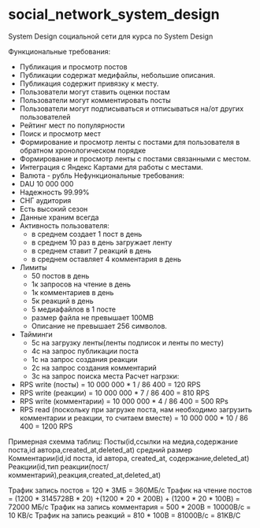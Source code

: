 # social_network_system_design

System Design социальной сети для курса по System Design

Функциональные требования:
- Публикация и просмотр постов
- Публикации содержат медифайлы, небольшие описания.
- Публикация  содержит привязку к месту.
- Пользователи могут ставить оценки постам
- Пользователи могут комментировать посты
- Пользователи могут подписываться и отписываться на/от других пользователей
- Рейтинг мест по популярности
- Поиск и просмотр мест
- Формирование и просмотр ленты с постами для пользователя в обратном хронологическом порядке
- Формирование и просмотр ленты  с постами связанными с местом.
- Интеграция с Яндекс Картами для работы с местами.
- Валюта - рубль
Нефункциональные требования:
- DAU 10 000 000
- Надежность 99.99%
- СНГ аудитория
- Есть высокий сезон
- Данные храним всегда
- Активность пользователя:
  - в среднем создает 1 пост в день
  - в среднем 10 раз в день загружает ленту
  - в среднем ставит 7 реакций в день
  - в среднем оставляет 4 комментария в день
- Лимиты
  - 50 постов в день
  - 1к запросов на чтение в день
  - 1к комментариев в день
  - 5к реакций в день
  - 5 медиафайлов в 1 посте
  - размер файла не превышает 100MB
  - Описание не превышает 256 символов.
- Тайминги
  - 5с на загрузку ленты(ленты подписок и   ленты по месту)
  - 4с на запрос публикации поста
  - 1с на запрос создания реакции
  - 2с на запрос создания комментарий
  - 3с на запрос поиска места
Расчет нагрзки:
- RPS write (посты) = 10 000 000 * 1 / 86 400 = 120 RPS
- RPS write (реакции) = 10 000 000 * 7 / 86 400 = 810 RPS
- RPS write (комментарии) = 10 000 000 * 4 / 86 400 = 500 RPs
- RPS read (поскольку при загрузке поста, нам необходимо загрузить комментарии и реакции, то считаем вместе) = 10 000 000 * 10 / 86 400 = 1200 RPS

Примерная схемма таблиц:
Посты(id,ссылки на медиа,содержание поста,id автора,created_at,deleted_at) средний размер 
Комментарии(id,id поста, id автора, created_at, содержание,deleted_at)
Реакции(id,тип реакции(пост/комментарий),реакция,created_at,deleted_at)

Трафик запись постов = 120 * 3МБ = 360МБ/с
Трафик на чтение постов = (1200 * 3145728B * 20) +(1200 * 20 * 200B) + (1200 * 20 * 100B)  =  72000 МБ/с
Трафик на запись комментария = 500 * 200B = 10000B/с = 10 KB/c
Трафик на запись реакций = 810 * 100B = 81000B/c = 81KB/C


